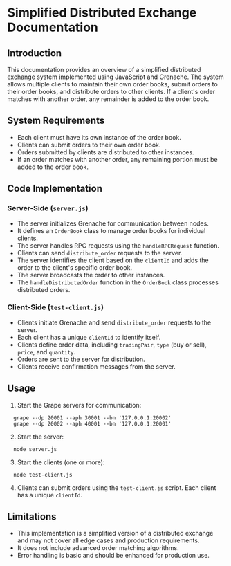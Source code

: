 # Simplified Distributed Exchange Documentation

## Introduction
This documentation provides an overview of a simplified distributed exchange system implemented using JavaScript and Grenache. The system allows multiple clients to maintain their own order books, submit orders to their order books, and distribute orders to other clients. If a client's order matches with another order, any remainder is added to the order book.

## System Requirements

- Each client must have its own instance of the order book.
- Clients can submit orders to their own order book.
- Orders submitted by clients are distributed to other instances.
- If an order matches with another order, any remaining portion must be added to the order book.

## Code Implementation

### Server-Side (`server.js`)

- The server initializes Grenache for communication between nodes.
- It defines an `OrderBook` class to manage order books for individual clients.
- The server handles RPC requests using the `handleRPCRequest` function.
- Clients can send `distribute_order` requests to the server.
- The server identifies the client based on the `clientId` and adds the order to the client's specific order book.
- The server broadcasts the order to other instances.
- The `handleDistributedOrder` function in the `OrderBook` class processes distributed orders.

### Client-Side (`test-client.js`)

- Clients initiate Grenache and send `distribute_order` requests to the server.
- Each client has a unique `clientId` to identify itself.
- Clients define order data, including `tradingPair`, `type` (buy or sell), `price`, and `quantity`.
- Orders are sent to the server for distribution.
- Clients receive confirmation messages from the server.

## Usage

1. Start the Grape servers for communication:

```
  grape --dp 20001 --aph 30001 --bn '127.0.0.1:20002'
  grape --dp 20002 --aph 40001 --bn '127.0.0.1:20001'
```

2. Start the server:

```
  node server.js
```

3. Start the clients (one or more):

```
  node test-client.js
```


4. Clients can submit orders using the `test-client.js` script. Each client has a unique `clientId`.

## Limitations

- This implementation is a simplified version of a distributed exchange and may not cover all edge cases and production requirements.
- It does not include advanced order matching algorithms.
- Error handling is basic and should be enhanced for production use.

